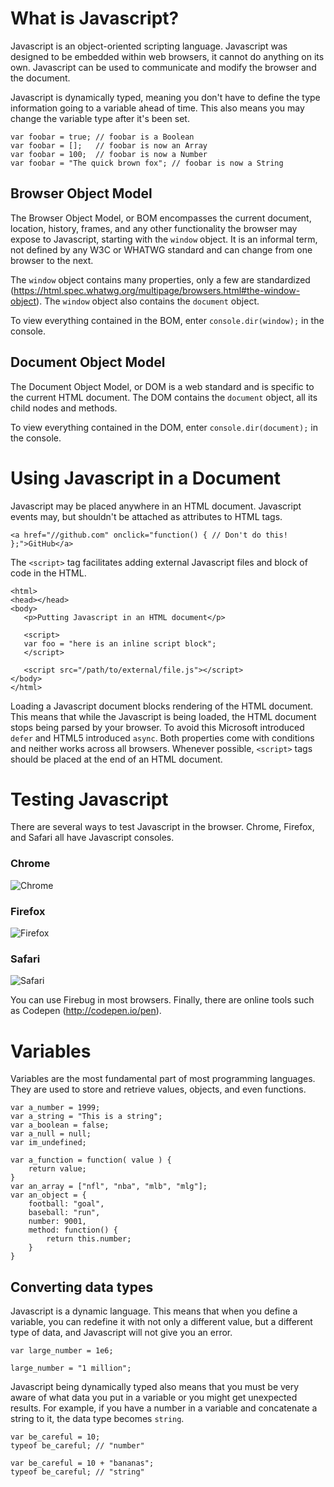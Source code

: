 # What is Javascript?

Javascript is an object-oriented scripting language. Javascript was designed to be embedded within web browsers, it cannot do anything on its own. Javascript can be used to communicate and modify the browser and the document.

Javascript is dynamically typed, meaning you don't have to define the type information going to a variable ahead of time. This also means you may change the variable type after it's been set.


```
var foobar = true; // foobar is a Boolean
var foobar = [];   // foobar is now an Array
var foobar = 100;  // foobar is now a Number
var foobar = "The quick brown fox"; // foobar is now a String
```

## Browser Object Model

The Browser Object Model, or BOM encompasses the current document, location, history, frames, and any other functionality the browser may expose to Javascript, starting with the `window` object. It is an informal term, not defined by any W3C or WHATWG standard and can change from one browser to the next.

The `window` object contains many properties, only a few are standardized (https://html.spec.whatwg.org/multipage/browsers.html#the-window-object). The `window` object also contains the `document` object.

To view everything contained in the BOM, enter `console.dir(window);` in the console.

## Document Object Model

The Document Object Model, or DOM is a web standard and is specific to the current HTML document. The DOM contains the `document` object, all its child nodes and methods.

To view everything contained in the DOM, enter `console.dir(document);` in the console.

# Using Javascript in a Document

Javascript may be placed anywhere in an HTML document. Javascript events may, but shouldn't be attached as attributes to HTML tags.

```
<a href="//github.com" onclick="function() { // Don't do this! };">GitHub</a>
```

 The `<script>` tag facilitates adding external Javascript files and block of code in the HTML.

 ```
 <html>
 <head></head>
 <body>
    <p>Putting Javascript in an HTML document</p>

    <script>
    var foo = "here is an inline script block";
    </script>

    <script src="/path/to/external/file.js"></script>
 </body>
 </html>
 ```

Loading a Javascript document blocks rendering of the HTML document. This means that while the Javascript is being loaded, the HTML document stops being parsed by your browser. To avoid this Microsoft introduced `defer` and HTML5 introduced `async`. Both properties come with conditions and neither works across all browsers. Whenever possible, `<script>` tags should be placed at the end of an HTML document.

# Testing Javascript

There are several ways to test Javascript in the browser. Chrome, Firefox, and Safari all have Javascript consoles.

### Chrome
![Chrome](http://i.imgur.com/Au7osWx.png)

### Firefox
![Firefox](http://i.imgur.com/3B9Ge8m.png)

### Safari
![Safari](http://i.imgur.com/9gBlN2T.png)

You can use Firebug in most browsers. Finally, there are online tools such as Codepen (http://codepen.io/pen).

# Variables

Variables are the most fundamental part of most programming languages. They are used to store and retrieve values, objects, and even functions.

```
var a_number = 1999;
var a_string = "This is a string";
var a_boolean = false;
var a_null = null;
var im_undefined;

var a_function = function( value ) {
    return value;
}
var an_array = ["nfl", "nba", "mlb", "mlg"];
var an_object = {
    football: "goal",
    baseball: "run",
    number: 9001,
    method: function() {
        return this.number;
    }
}
```

## Converting data types

Javascript is a dynamic language. This means that when you define a variable, you can redefine it with not only a different value, but a different type of data, and Javascript will not give you an error.

```
var large_number = 1e6;

large_number = "1 million";
```

Javascript being dynamically typed also means that you must be very aware of what data you put in a variable or you might get unexpected results. For example, if you have a number in a variable and concatenate a string to it, the data type becomes `string`.

```
var be_careful = 10;
typeof be_careful; // "number"

var be_careful = 10 + "bananas";
typeof be_careful; // "string"
```
